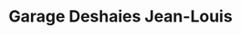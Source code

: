 ---
title: "Garage Deshaies Jean-Louis"
url: /becancour/garage-deshaies-jean-louis/
shop: Autowerkstatt
---
